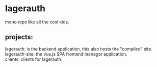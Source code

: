 # lagerauth

mono repo like all the cool kids.

## projects:
lagerauth: is the backend application, this also hosts the "compiled" site.  
lagerauth-site: the vue.js SPA frontend manager application.  
clients: clients for lagerauth.  
